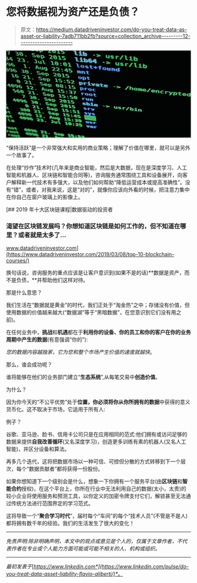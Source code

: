 # 您将数据视为资产还是负债？

> 原文：<https://medium.datadriveninvestor.com/do-you-treat-data-as-asset-or-liability-7adb711bb2fb?source=collection_archive---------12----------------------->

![](img/0caaefa34b268428e05afd2a28e8d650.png)

“保持活跃”是一个非常强大和实用的商业策略；理解了价值在哪里，就可以是另外一个故事了。

在处理“炒作”技术时(几年来是商业智能，然后是大数据，现在是深度学习、人工智能和机器人、区块链和智能合同等)，咨询服务通常围绕工具和设备展开，向客户解释新一代技术有多强大，以及他们如何帮助“降低运营成本或提高准确性”。没有“错”，或者，对我来说，这是“对的”，就像你应该向外看的时候，把注意力集中在你自己在窗户玻璃上的影像上。

[](https://www.datadriveninvestor.com/2019/03/08/top-10-blockchain-courses/) [## 2019 年十大区块链课程|数据驱动的投资者

### 渴望在区块链发展吗？你想知道区块链是如何工作的，但不知道在哪里？或者就是太多了…

www.datadriveninvestor.com](https://www.datadriveninvestor.com/2019/03/08/top-10-blockchain-courses/) 

换句话说，咨询服务的重点应该是让客户意识到(如果不是的话)**数据是资产，而不是负债，**并帮助他们这样对待。

那是什么意思？

我们生活在“数据就是黄金”的时代，我们正处于“淘金热”之中；存储没有价值，但使用数据的价值越来越大(“数据湖”等于“黑暗数据”，在您意识到它们没有用之前)。

在任何业务中，**挑战**和**机遇**都在于**利用你的设备、你的员工和你的客户在你的业务周期中产生的数据**(有意强调“你的”):

*您的数据内容越独家，它为您和整个市场产生价值的速度就越快*。

那么，谁会成功呢？

谁将能够在他们的业务部门建立“**生态系统**”,从每笔交易中**创造价值**。

为什么？

因为你今天的“不公平优势”处于**位置，你必须将你从你所拥有的数据**中获得的意义货币化。这不取决于市场，它适用于所有人:

例子？

谷歌、亚马逊、脸书、信用卡公司只是在应用相同的范式:他们拥有或访问足够的数据来提供**自我改善循环**(又名深度学习)，创造更多训练有素的机器人(又名人工智能)，并区分设备和算法。

再多几个迭代，这将把数据市场以一种可信、可控但分散的方式转移到下一个层次，每个“数据贡献者”都将获得一份股份。

如果你想知道下一个级别会是什么，想象一下你拥有一个服务平台(由**区块链**和**智能合约**授权)，在这个平台上，你所在行业中无法利用自己的数据(太小，太贵)的较小企业将使用服务和预测工具，以你定义的加密令牌支付它们，解锁甚至无法通过传统方法进行范围界定的学习范式。

这将导致一个“**聚合学习时代**”，届时每个“车间”的每个“技术人员”(不管是不是人)都将拥有数千年的经验。我们的生活发生了很大的变化！

___________________________________________________________________

*免责声明:除非明确声明，本文中的观点或意见是个人的，仅属于文章作者，不代表作者在专业或个人能力方面可能或可能不相关的人、机构或组织。*

___________________________________________________________________

*最初发表于*[*https://www.linkedin.com*](https://www.linkedin.com/pulse/do-you-treat-data-asset-liability-flavio-aliberti/)*。*